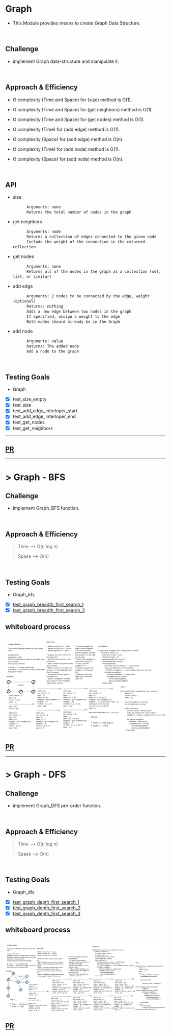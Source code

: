 # Graph

- This Module provides means to create Graph Data Structure.

<br>

## Challenge

- implement Graph data-structure and manipulate it.

<br>

## Approach & Efficiency

- O complexity (Time and Space) for (size) method is O(1).

- O complexity (Time and Space) for (get neighbors) method is O(1).

- O complexity (Time and Space) for (get nodes) method is O(1).

- O complexity (Time) for (add edge) method is O(1).
- O complexity (Space) for (add edge) method is O(n).

- O complexity (Time) for (add node) method is O(1).
- O complexity (Space) for (add node) method is O(n).


<br>

## API

- size

            Arguments: none
            Returns the total number of nodes in the graph


- get neighbors


            Arguments: node
            Returns a collection of edges connected to the given node
            Include the weight of the connection in the returned collection

- get nodes


            Arguments: none
            Returns all of the nodes in the graph as a collection (set, list, or similar)


- add edge


            Arguments: 2 nodes to be connected by the edge, weight (optional)
            Returns: nothing
            Adds a new edge between two nodes in the graph
            If specified, assign a weight to the edge
            Both nodes should already be in the Graph

- add node

            Arguments: value
            Returns: The added node
            Add a node to the graph


<br>

## Testing Goals

- Graph

- [x] test_size_empty
- [x] test_size
- [x] test_add_edge_interloper_start
- [X] test_add_edge_interloper_end
- [X] test_get_nodes
- [x] test_get_neighbors

---------------------------------------------------------------------------
## [PR](https://github.com/BasharTaamneh/data-structures-and-algorithms/pull/40)

----

# > Graph - BFS


## Challenge

- implement Graph_BFS function.

<br>

## Approach & Efficiency

> Time --> O(n log n)

> Spase --> O(n)

<br>

## Testing Goals

- Graph_bfs

- [x] [test_graph_breadth_first_search_1](../tests/test_graph_bfs.py)
- [x] [test_graph_breadth_first_search_2](../tests/test_graph_bfs.py)

## whiteboard process
![](Graph_BFS.png)
---------------------------------------------------------------------------
## [PR](https://github.com/BasharTaamneh/data-structures-and-algorithms/pull/41)


---------
# > Graph - DFS


## Challenge

- implement Graph_DFS pre-order function.

<br>

## Approach & Efficiency

> Time --> O(n log n)

> Spase --> O(n)

<br>

## Testing Goals

- Graph_dfs

- [x] [test_graph_depth_first_search_1](../tests/test_graph_dfs.py)
- [x] [test_graph_depth_first_search_2](../tests/test_graph_dfs.py)
- [x] [test_graph_depth_first_search_3](../tests/test_graph_dfs.py)
## whiteboard process
![](GRAF_DFS_PRE_ORDER.png)
---------------------------------------------------------------------------
## [PR](https://github.com/BasharTaamneh/data-structures-and-algorithms/pull/43)
